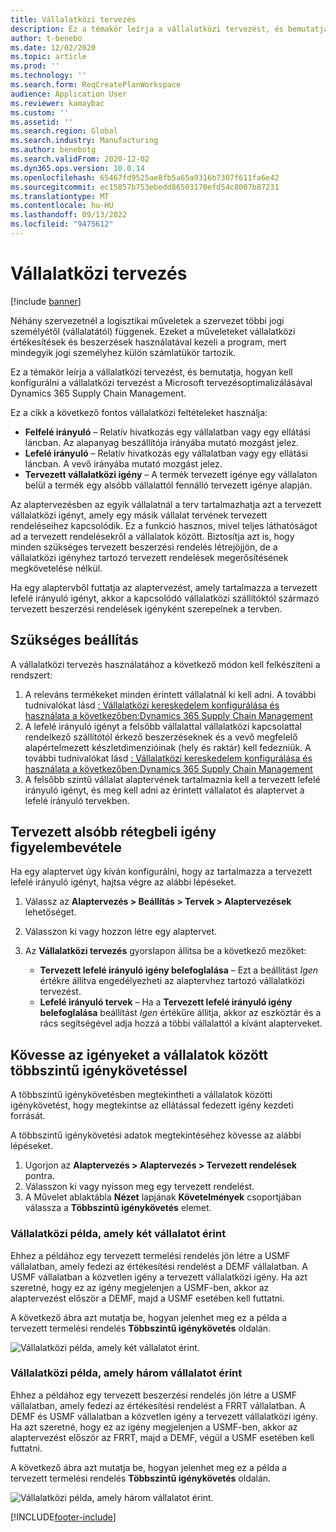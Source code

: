 ```yaml
---
title: Vállalatközi tervezés
description: Ez a témakör leírja a vállalatközi tervezést, és bemutatja, hogyan kell konfigurálni a vállalatközi tervezést a Microsoft tervezésoptimalizálásával Dynamics 365 Supply Chain Management.
author: t-benebo
ms.date: 12/02/2020
ms.topic: article
ms.prod: ''
ms.technology: ''
ms.search.form: ReqCreatePlanWorkspace
audience: Application User
ms.reviewer: kamaybac
ms.custom: ''
ms.assetid: ''
ms.search.region: Global
ms.search.industry: Manufacturing
ms.author: benebotg
ms.search.validFrom: 2020-12-02
ms.dyn365.ops.version: 10.0.14
ms.openlocfilehash: 65467fd9525ae8fb5a65a9316b7307f611fa6e42
ms.sourcegitcommit: ec15857b753ebedd86503170efd54c8007b87231
ms.translationtype: MT
ms.contentlocale: hu-HU
ms.lasthandoff: 09/13/2022
ms.locfileid: "9475612"
---
```

# <a name="intercompany-planning"></a>Vállalatközi tervezés

[!include [banner](../../includes/banner.md)]

Néhány szervezetnél a logisztikai műveletek a szervezet többi jogi személyétől (vállalatától) függenek. Ezeket a műveleteket vállalatközi értékesítések és beszerzések használatával kezeli a program, mert mindegyik jogi személyhez külön számlatükör tartozik.

Ez a témakör leírja a vállalatközi tervezést, és bemutatja, hogyan kell konfigurálni a vállalatközi tervezést a Microsoft tervezésoptimalizálásával Dynamics 365 Supply Chain Management.

Ez a cikk a következő fontos vállalatközi feltételeket használja:

- **Felfelé irányuló** – Relatív hivatkozás egy vállalatban vagy egy ellátási láncban. Az alapanyag beszállítója irányába mutató mozgást jelez.
- **Lefelé irányuló** – Relatív hivatkozás egy vállalatban vagy egy ellátási láncban. A vevő irányába mutató mozgást jelez.
- **Tervezett vállalatközi igény** – A termék tervezett igénye egy vállalaton belül a termék egy alsóbb vállalattól fennálló tervezett igénye alapján.

Az alaptervezésben az egyik vállalatnál a terv tartalmazhatja azt a tervezett vállalatközi igényt, amely egy másik vállalat tervének tervezett rendeléseihez kapcsolódik. Ez a funkció hasznos, mivel teljes láthatóságot ad a tervezett rendelésekről a vállalatok között. Biztosítja azt is, hogy minden szükséges tervezett beszerzési rendelés létrejöjjön, de a vállalatközi igényhez tartozó tervezett rendelések megerősítésének megkövetelése nélkül.

Ha egy alaptervből futtatja az alaptervezést, amely tartalmazza a tervezett lefelé irányuló igényt, akkor a kapcsolódó vállalatközi szállítóktól származó tervezett beszerzési rendelések igényként szerepelnek a tervben.

## <a name="required-setup"></a>Szükséges beállítás

A vállalatközi tervezés használatához a következő módon kell felkészíteni a rendszert:

1. A releváns termékeket minden érintett vállalatnál ki kell adni. A további tudnivalókat lásd [: Vállalatközi kereskedelem konfigurálása és használata a következőben:Dynamics 365 Supply Chain Management](/learn/modules/configure-use-intercompany-trade-dyn365-supply-chain-mgmt/)
1. A lefelé irányuló igényt a felsőbb vállalattal vállalatközi kapcsolattal rendelkező szállítótól érkező beszerzéseknek és a vevő megfelelő alapértelmezett készletdimenzióinak (hely és raktár) kell fedezniük. A további tudnivalókat lásd [: Vállalatközi kereskedelem konfigurálása és használata a következőben:Dynamics 365 Supply Chain Management](/learn/modules/configure-use-intercompany-trade-dyn365-supply-chain-mgmt/)
1. A felsőbb szintű vállalat alaptervének tartalmaznia kell a tervezett lefelé irányuló igényt, és meg kell adni az érintett vállalatot és alaptervet a lefelé irányuló tervekben.

## <a name="include-planned-downstream-demand"></a>Tervezett alsóbb rétegbeli igény figyelembevétele

Ha egy alaptervet úgy kíván konfigurálni, hogy az tartalmazza a tervezett lefelé irányuló igényt, hajtsa végre az alábbi lépéseket.

1. Válassz az **Alaptervezés \> Beállítás \> Tervek \> Alaptervezések** lehetőséget.
1. Válasszon ki vagy hozzon létre egy alaptervet.
1. Az **Vállalatközi tervezés** gyorslapon állítsa be a következő mezőket:

    - **Tervezett lefelé irányuló igény belefoglalása** – Ezt a beállítást *Igen* értékre állítva engedélyezheti az alaptervhez tartozó vállalatközi tervezést.
    - **Lefelé irányuló tervek** – Ha a **Tervezett lefelé irányuló igény belefoglalása** beállítást *Igen* értékűre állítja, akkor az eszköztár és a rács segítségével adja hozzá a többi vállalattól a kívánt alapterveket.

## <a name="peg-across-companies-by-using-multilevel-pegging"></a>Kövesse az igényeket a vállalatok között többszintű igénykövetéssel

A többszintű igénykövetésben megtekintheti a vállalatok közötti igénykövetést, hogy megtekintse az ellátással fedezett igény kezdeti forrását.

A többszintű igénykövetési adatok megtekintéséhez kövesse az alábbi lépéseket.

1. Ugorjon az **Alaptervezés \> Alaptervezés \> Tervezett rendelések** pontra.
1. Válasszon ki vagy nyisson meg egy tervezett rendelést.
1. A Művelet ablaktábla **Nézet** lapjának **Követelmények** csoportjában válassza a **Többszintű igénykövetés** elemet.

### <a name="intercompany-example-that-involves-two-companies"></a>Vállalatközi példa, amely két vállalatot érint

Ehhez a példához egy tervezett termelési rendelés jön létre a USMF vállalatban, amely fedezi az értékesítési rendelést a DEMF vállalatban. A USMF vállalatban a közvetlen igény a tervezett vállalatközi igény. Ha azt szeretné, hogy ez az igény megjelenjen a USMF-ben, akkor az alaptervezést először a DEMF, majd a USMF esetében kell futtatni.

A következő ábra azt mutatja be, hogyan jelenhet meg ez a példa a tervezett termelési rendelés **Többszintű igénykövetés** oldalán.

![Vállalatközi példa, amely két vállalatot érint.](media/IntercompanyPlanning1.png)

### <a name="intercompany-example-that-involves-three-companies"></a>Vállalatközi példa, amely három vállalatot érint

Ehhez a példához egy tervezett beszerzési rendelés jön létre a USMF vállalatban, amely fedezi az értékesítési rendelést a FRRT vállalatban. A DEMF és USMF vállalatban a közvetlen igény a tervezett vállalatközi igény. Ha azt szeretné, hogy ez az igény megjelenjen a USMF-ben, akkor az alaptervezést először az FRRT, majd a DEMF, végül a USMF esetében kell futtatni.

A következő ábra azt mutatja be, hogyan jelenhet meg ez a példa a tervezett termelési rendelés **Többszintű igénykövetés** oldalán.

![Vállalatközi példa, amely három vállalatot érint.](media/IntercompanyPlanning2.png)

[!INCLUDE[footer-include](../../../includes/footer-banner.md)]
